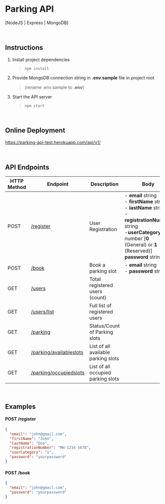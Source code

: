 # Parking API

[NodeJS | Express | MongoDB]

<br/>

## Instructions

1. Install project dependencies

   > `npm install`

2. Provide MongoDB connection string in **.env.sample** file in project root

   > (rename .env.sample to **.env**)

3. Start the API server
   > `npm start`

<br/>

## Online Deployment

https://parking-api-test.herokuapp.com/api/v1/

<br/>

## API Endpoints

| HTTP Method | Endpoint                                                                                          | Description                         | Body                                                                                                                                                                                                              |
| ----------- | ------------------------------------------------------------------------------------------------- | ----------------------------------- | ----------------------------------------------------------------------------------------------------------------------------------------------------------------------------------------------------------------- |
| POST        | [/register](https://parking-api-test.herokuapp.com/api/v1/register "/register")                   | User Registration                   | - **email** string <br/>- **firstName** string <br/>- **lastName** string <br/>- **registrationNumber** string <br/>-**userCategory** number [**0** (General) or **1** (Reserved)] <br/>**password** string <br/> |
| POST        | [/book](https://parking-api-test.herokuapp.com/api/v1/book "/book")                               | Book a parking slot                 | - **email** string <br/>- **password** string <br/>                                                                                                                                                               |
| GET         | [ /users](https://parking-api-test.herokuapp.com/api/v1/users " /users")                          | Total registered users (count)      |
| GET         | [/users/list](https://parking-api-test.herokuapp.com/api/v1/users/list "/users/list")             | Full list of registered users       |
| GET         | [/parking](https://parking-api-test.herokuapp.com/api/v1/parking "/parking")                      | Status/Count of Parking slots       |
| GET         | [/parking/availableslots](https://parking-api-test.herokuapp.com/api/v1/parking/availableslots)   | List of all available parking slots |
| GET         | [/parking/occupiedslots](https://parking-api-test.herokuapp.com/api/v1/parking/occupiedslots)     | List of all occupied parking slots  |

<br/>

## Examples

#### POST /register

```json
{
  "email": "john@gmail.com",
  "firstName": "John",
  "lastName": "Doe",
  "registrationNumber": "MH-1234-5678",
  "userCategory": "1",
  "password": "yourpassword"
}
```


#### POST /book

```json
{
  "email": "john@gmail.com",
  "password": "yourpassword"
}
```
